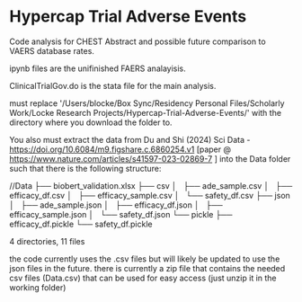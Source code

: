 # Hypercap Trial Adverse Events
 Code analysis for CHEST Abstract and possible future comparison to VAERS database rates. 

ipynb files are the unifinished FAERS analayisis. 

ClinicalTrialGov.do is the stata file for the main analysis. 

must replace '/Users/blocke/Box Sync/Residency Personal Files/Scholarly Work/Locke Research Projects/Hypercap-Trial-Adverse-Events/' with the directory where you download the folder to. 


You also must extract the data from Du and Shi (2024) Sci Data - https://doi.org/10.6084/m9.figshare.c.6860254.v1 [paper @ https://www.nature.com/articles/s41597-023-02869-7 ] into the Data folder such that there is the following structure: 

/<your pathname>/Data
├── biobert_validation.xlsx
├── csv
│   ├── ade_sample.csv
│   ├── efficacy_df.csv
│   ├── efficacy_sample.csv
│   └── safety_df.csv
├── json
│   ├── ade_sample.json
│   ├── efficacy_df.json
│   ├── efficacy_sample.json
│   └── safety_df.json
└── pickle
    ├── efficacy_df.pickle
    └── safety_df.pickle

4 directories, 11 files


the code currently uses the .csv files but will likely be updated to use the json files in the future. 
there is currently a zip file that contains the needed csv files (Data.csv) that can be used for easy access (just unzip it in the working folder)